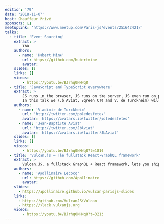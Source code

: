 ```yaml
---
edition: '79'
date: '2018-11-07'
host: Chauffeur Privé
sponsors: []
meetupLink: 'https://www.meetup.com/Paris-js/events/251642421/'
talks:
  - title: 'Event Sourcing'
    extract: >
        TBD
    authors:
      - name: 'Hubert Mine'
        url: https://github.com/hubertmine
        avatar:
    slides: []
    links: []
    videos:
        - https://youtu.be/BJrhq0NHNq8
  - title: 'JavaScript and TypeScript everywhere'
    extract: >
        JS runs in the browser, JS runs on the server, JS even run on physical devices sometimes. What if we told you that we started to run JS in other applications?
        In this talk we (Jb Aviat, Sqreen CTO and V. de Turckheim) will show you how we use JavaScript (I mean TypeScript) to enhence the behavior of applications written in diverse languages (Ruby, Python, PHP, Java, ...). We will also talk about the issues we met when embedding a JS engine into other apps and what alternatives we looked at (SPOILER ALERT: THERE WILL BE WebAssembly).
    authors:
      - name: 'Vladimir de Turckheim'
        url: 'http://twitter.com/poledesfetes'
        avatar: 'https://avatars.io/twitter/poledesfetes'
      - name: 'Jean-Baptiste Aviat'
        url: 'http://twitter.com/JbAviat'
        avatar: 'https://avatars.io/twitter/JbAviat'
    slides: []
    links: []
    videos:
        - https://youtu.be/BJrhq0NHNq8?t=1810
  - title: 'Vulcan.js — The fullstack React-GraphQL framework'
    extract: >
        Vulcan.JS, a fullstack GraphQL + React framework, lets you ship webapps fast, using the latest technologies. In this talk, we see the origin story of the framework and an overview of its main features
    authors:
      - name: 'Apollinaire Lecocq'
        url: https://github.com/Apollinaire
        avatar: 
    slides:
      - https://apollinaire.github.io/vulcan-parisjs-slides
    links:
      - https://github.com/VulcanJS/Vulcan
      - https://slack.vulcanjs.org
    videos:
        - https://youtu.be/BJrhq0NHNq8?t=3212
---
```


